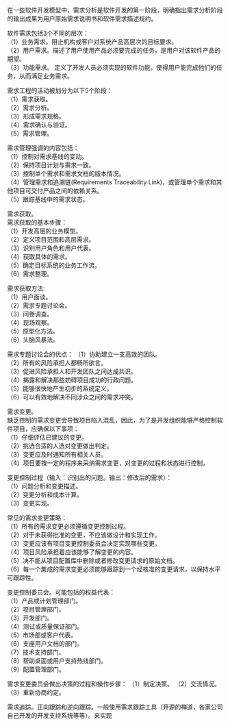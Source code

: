 在一些软件开发模型中，需求分析是软件开发的第一阶段，明确指出需求分析阶段的输出成果为用户原始需求说明书和软件需求描述规约。


软件需求包括3个不同的层次：  
（1）业务需求。阻止机构或客户对系统产品高层次的目标要求。  
（2）用户需求。描述了用户使用产品必须要完成的任务，是用户对该软件产品的期望。  
（3）功能需求。  定义了开发人员必须实现的软件功能，使得用户能完成他们的任务，从而满足业务需求。

需求工程的活动被划分为以下5个阶段：  
（1）需求获取。  
（2）需求分析。  
（3）形成需求规格。  
（4）需求确认与验证。  
（5）需求管理。  

需求管理强调的内容包括：  
（1）控制对需求基线的变动。  
（2）保持项目计划与需求一致。  
（3）控制单个需求和需求文档的版本情况。  
（4）管理需求和追溯链(Requirements Traceability Link)，或管理单个需求和其他项目可交付产品之间的依赖关系。  
（5）跟踪基线中的需求状态。  


需求获取。  
需求获取的基本步骤：  
（1）开发高层的业务模型。  
（2）定义项目范围和高层需求。  
（3）识别用户角色和用户代表。  
（4）获取具体的需求。  
（5）确定目标系统的业务工作流。  
（6）需求整理。  

需求获取方法:  
（1）用户面谈。  
（2）需求专题讨论会。   
（3）问卷调查。  
（4）现场观察。  
（5）原型化方法。  
（6）头脑风暴法。  

需求专题讨论会的优点：
（1）协助建立一支高效的团队。  
（2）所有的风险承担人都畅所欲言。  
（3）促进风险承担人和开发团队之间达成共识。  
（4）揭露和解决那些妨碍项目成功的行政问题。  
（5）能够很快地产生初步的系统定义。  
（6）可以有效地解决不同涉众之间的需求冲突。  

需求变更。  
缺乏控制的需求变更会导致项目陷入混乱，因此，为了是开发组织能够严格控制软件项目，应确保以下事项：  
（1）仔细评估已建议的变更。  
（2）挑选合适的人选对变更做出判定。  
（3）变更应及时通知所有相关人员。  
（4）项目要按一定的程序来采纳需求变更，对变更的过程和状态进行控制。  

变更控制过程（输入：识别出的问题。输出：修改后的需求）：  
（1）问题分析和变更描述。  
（2）变更分析和成本计算。  
（3）变更实现。  

常见的需求变更策略：  
（1）所有的需求变更必须遵循变更控制过程。  
（2）对于未获得批准的变更，不应该做设计和实现工作。  
（3）变更应该有项目变更控制委员会决定实现哪些变更。  
（4）项目风险承担着应该能够了解变更的内容。  
（5）决不能从项目配置库中删除或者修改变更请求的原始文档。  
（6）每一个集成的需求变更必须能够跟踪到一个经核准的变更请求，以保持水平可跟踪性。  

变更控制委员会。可能包括的权益代表：  
（1）产品或计划管理部门。  
（2）项目管理部门。  
（3）开发部门。  
（4）测试或质量保证部门。  
（5）市场部或客户代表。  
（6）支座用户文档的部门。  
（7）技术支持部门。  
（8）帮助桌面或用户支持热线部门。  
（9）配置管理部门。  

需求变更委员会做出决策的过程和操作步骤：
（1）制定决策。
（2）交流情况。
（3）重新协商约定。

需求追踪。正向跟踪和逆向跟踪。一般使用需求跟踪工具（开源的禅道，各家公司自己开发的开发支持系统等等）。来实现
